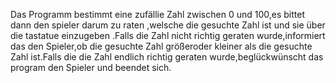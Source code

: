 Das Programm bestimmt eine zufällie Zahl zwischen 0 und 100,es bittet dann den spieler darum zu raten ,welsche die gesuchte Zahl  ist und sie über die tastatue einzugeben .Falls die Zahl nicht richtig geraten wurde,informiert das den Spieler,ob die gesuchte Zahl größeroder kleiner als die gesuchte Zahl ist.Falls die die Zahl endlich richtig geraten wurde,beglückwünscht das program den Spieler und beendet sich.
